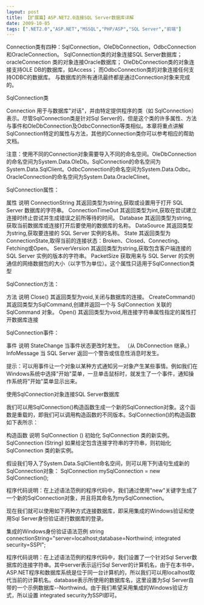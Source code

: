 ```yaml
---
layout: post
title: 【扩展篇】ASP.NET2.0连接SQL Server数据库详解		
date: 2009-10-05
tags: [".NET2.0","ASP.NET","MSSQL","PHP/ASP","SQL Server","前端"]
---
```


Connection类有四种：SqlConnection，OleDbConnection，OdbcConnection和OracleConnection。
SqlConnection类的对象连接SQL Server数据库；
oracleConnection 类的对象连接Oracle数据库；
OleDbConnection类的对象连接支持OLE DB的数据库，如Access；
而OdbcConnection类的对象连接任何支持ODBC的数据库。
与数据库的所有通讯最终都是通过Connection对象来完成的。

SqlConnection类

Connection 用于与数据库"对话"，并由特定提供程序的类（如 SqlConnection）表示。尽管SqlConnection类是针对Sql Server的，但是这个类的许多属性、方法与事件和OleDbConnection及OdbcConnection等类相似。本章将重点讲解SqlConnection特定的属性与方法，其他的Connection类你可以参考相应的帮助文档。

注意：使用不同的Connection对象需要导入不同的命名空间。OleDbConnection的命名空间为System.Data.OleDb。SqlConnection的命名空间为System.Data.SqlClient。OdbcConnection的命名空间为System.Data.Odbc。OracleConnection的命名空间为System.Data.OracleClinet。

SqlConnection属性：

属性 说明
ConnectionString 其返回类型为string,获取或设置用于打开 SQL Server 数据库的字符串。
ConnectionTimeOut 其返回类型为int,获取在尝试建立连接时终止尝试并生成错误之前所等待的时间。
Database 其返回类型为string,获取当前数据库或连接打开后要使用的数据库的名称。
DataSource 其返回类型为string,获取要连接的 SQL Server 实例的名称。
State 其返回类型为ConnectionState,取得当前的连接状态：Broken、Closed、Connecting、Fetching或Open。
ServerVersion 其返回类型为string,获取包含客户端连接的 SQL Server 实例的版本的字符串。
PacketSize 获取用来与 SQL Server 的实例通信的网络数据包的大小（以字节为单位）。这个属性只适用于SqlConnection类型

SqlConnection方法：

方法 说明
Close() 其返回类型为void,关闭与数据库的连接。
CreateCommand() 其返回类型为SqlCommand,创建并返回一个与 SqlConnection 关联的 SqlCommand 对象。
Open() 其返回类型为void,用连接字符串属性指定的属性打开数据库连接

SqlConnection事件：

事件 说明
StateChange 当事件状态更改时发生。 （从 DbConnection 继承。）
InfoMessage 当 SQL Server 返回一个警告或信息性消息时发生。

提示：可以用事件让一个对象以某种方式通知另一对象产生某些事情。例如我们在Windows系统中选择"开始"菜单，一旦单击鼠标时，就发生了一个事件，通知操作系统将"开始"菜单显示出来。

<!--nextpage-->使用SqlConnection对象连接SQL Server数据库
我们可以用SqlConnection()构造函数生成一个新的SqlConnection对象。这个函数是重载的，即我们可以调用构造函数的不同版本。SqlConnection()的构造函数如下表所示：

构造函数 说明
SqlConnection () 初始化 SqlConnection 类的新实例。
SqlConnection (String) 如果给定包含连接字符串的字符串，则初始化 SqlConnection 类的新实例。

假设我们导入了System.Data.SqlClient命名空间，则可以用下列语句生成新的SqlConnection对象：
SqlConnection mySqlConnection = new SqlConnection();

程序代码说明：在上述语法范例的程序代码中，我们通过使用"new"关键字生成了一个新的SqlConnection对象，并且将其命名为mySqlConnection。

现在我们就可以使用如下两种方式连接数据库，即采用集成的Windows验证和使用Sql Server身份验证进行数据库的登录。

集成的Windows身份验证语法范例
string connectionString="server=localhost;database=Northwind;
integrated security=SSPI";

程序代码说明：在上述语法范例的程序代码中，我们设置了一个针对Sql Server数据库的连接字符串。其中server表示运行Sql Server的计算机名，由于在本书中，ASP.NET程序和数据库系统是位于同一台计算机的，所以我们可以用localhost取代当前的计算机名。database表示所使用的数据库名，这里设置为Sql Server自带的一个示例数据库--Northwind。由于我们希望采用集成的Windows验证方式，所以设置 integrated security为SSPI即可。		
